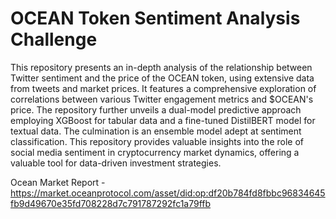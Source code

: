 # OCEAN Token Sentiment Analysis Challenge

This repository presents an in-depth analysis of the relationship between Twitter sentiment and the price of the OCEAN token, using extensive data from tweets and market prices. It features a comprehensive exploration of correlations between various Twitter engagement metrics and $OCEAN's price. The repository further unveils a dual-model predictive approach employing XGBoost for tabular data and a fine-tuned DistilBERT model for textual data. The culmination is an ensemble model adept at sentiment classification. This repository provides valuable insights into the role of social media sentiment in cryptocurrency market dynamics, offering a valuable tool for data-driven investment strategies.

Ocean Market
Report - https://market.oceanprotocol.com/asset/did:op:df20b784fd8fbbc96834645fb9d49670e35fd708228d7c791787292fc1a79ffb
